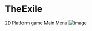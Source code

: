 # TheExile
 2D Platform game
Main Menu
![image](https://github.com/5yamach5/TheExile/assets/163719893/45b33fca-ba3a-47ce-a121-72ed7a24f0cf)
